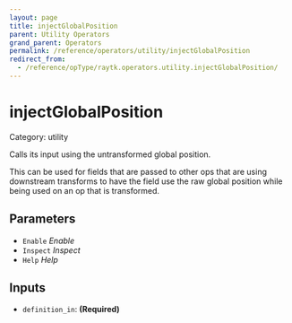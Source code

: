 ```yaml
---
layout: page
title: injectGlobalPosition
parent: Utility Operators
grand_parent: Operators
permalink: /reference/operators/utility/injectGlobalPosition
redirect_from:
  - /reference/opType/raytk.operators.utility.injectGlobalPosition/
---
```


# injectGlobalPosition

Category: utility



Calls its input using the untransformed global position.

This can be used for fields that are passed to other ops that are using downstream transforms to have the field use the raw global position while being used on an op that is transformed.

## Parameters

* `Enable` *Enable*
* `Inspect` *Inspect*
* `Help` *Help*

## Inputs

* `definition_in`:  **(Required)**